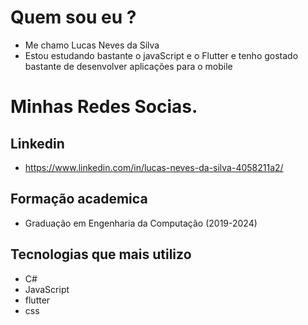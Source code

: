 # Quem sou eu ?

+ Me chamo Lucas Neves da Silva 
+ Estou estudando bastante o javaScript e o Flutter e tenho gostado bastante de desenvolver aplicações para o mobile

# Minhas Redes Socias.
## Linkedin

+ https://www.linkedin.com/in/lucas-neves-da-silva-4058211a2/


## Formação academica

+ Graduação em Engenharia da Computação (2019-2024)

## Tecnologias que mais utilizo

+ C#
+ JavaScript
+ flutter
+ css
